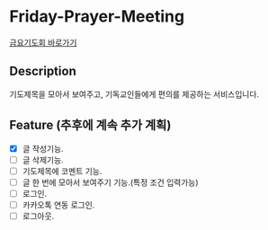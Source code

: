 # Friday-Prayer-Meeting

[금요기도회 바로가기](https://friday-prayer-meeting.firebaseapp.com/)

## Description

기도제목을 모아서 보여주고, 기독교인들에게 편의를 제공하는 서비스입니다.

## Feature (추후에 계속 추가 계획)

- [x] 글 작성기능.
- [ ] 글 삭제기능.
- [ ] 기도제목에 코멘트 기능.
- [ ] 글 한 번에 모아서 보여주기 기능.(특정 조건 입력가능)
- [ ] 로그인.
- [ ] 카카오톡 연동 로그인.
- [ ] 로그아웃.
